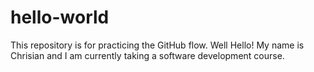 # hello-world
This repository is for practicing the GitHub flow. 
Well Hello! My name is Chrisian and I am currently taking a software development course. 
